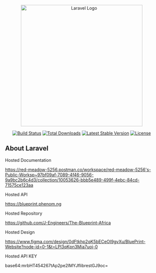 <p align="center"><a href="https://laravel.com" target="_blank"><img src="https://raw.githubusercontent.com/laravel/art/master/logo-lockup/5%20SVG/2%20CMYK/1%20Full%20Color/laravel-logolockup-cmyk-red.svg" width="400" alt="Laravel Logo"></a></p>

<p align="center">
<a href="https://github.com/laravel/framework/actions"><img src="https://github.com/laravel/framework/workflows/tests/badge.svg" alt="Build Status"></a>
<a href="https://packagist.org/packages/laravel/framework"><img src="https://img.shields.io/packagist/dt/laravel/framework" alt="Total Downloads"></a>
<a href="https://packagist.org/packages/laravel/framework"><img src="https://img.shields.io/packagist/v/laravel/framework" alt="Latest Stable Version"></a>
<a href="https://packagist.org/packages/laravel/framework"><img src="https://img.shields.io/packagist/l/laravel/framework" alt="License"></a>
</p>

## About Laravel
Hosted Documentation

https://red-meadow-5256.postman.co/workspace/red-meadow-5256's-Public-Worksp~97bf09af-7089-4f46-9056-9a9bc2b6c4d3/collection/10053626-bbb5e489-499f-4ebc-84cd-71575ce123aa

Hosted API

https://blueprint.phenom.ng


Hosted Repository

https://github.com/J-Engineers/The-Blueprint-Africa


Hosted Design


https://www.figma.com/design/0dFtkhp2qK5bECeOI9gvXu/BluePrint-Website?node-id=0-1&t=LPl3qKpn3Mia7uoj-0


Hosted API KEY

base64:mrbHT454267tAp2pe2lMYJflibrestGJ9oc=